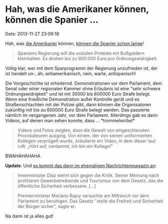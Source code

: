 Hah, was die Amerikaner können, können die Spanier \...
=======================================================

Date: 2013-11-27 23:09:18

Hah, was [die Amerikaner](http://blog.fefe.de/?ts=ac6f3c04) können,
[können die Spanier schon lange](http://www.taz.de/!127845/)!

> Spaniens Regierung will die sozialen Proteste mit Bußgeldern
> kleinhalten. Es drohen bis zu 600.000 Euro pro Ordnungswidrigkeit.

Völlig klar, wer mit dem Sparprogramm der Regierung unzufrieden ist, der
ist handelt un-, äh, antiamerikanisch, nein, warte, antispanisch!

Die Vorgeschichte ist erheiternd. Demonstrationen vor dem Parlament, dem
Senat oder einer regionalen Kammer ohne Erlaubnis ist eine \"sehr
schwere Ordnungswidrigkeit\" und ist mit 30000 bis 600000 Euro Strafe
belegt. Wenn eine friedliche Demonstration außer Kontrolle gerät und es
Straßenschlachten mit der Polizei gibt, dann können die Organisatoren
zukünftig mit bis zu 600000 Euro Strafe belegt werden. Das passierte
nämlich im vergangenen Jahr, vor dem Parlament. Allerdings gab es dann
Videos, auf denen man sehen konnte, dass \... \*trommelwirbel\*

> Videos und Fotos zeigten, dass die Gewalt von eingeschleusten
> Provokateuren ausging. Von einem, der von seinen uniformierten
> Kollegen verprügelt wurde, zirkulierte ein Video, in dem dieser laut
> ruft: „Hört auf, verdammt, ich bin ein Kollege!"

BWAHAHAHAHA

**Update**: Und [so kommt das dann im ehemaligen Nachrichtenmagazin
an](http://spiegel.de/article.do?id=934735):

> Innenminister Díaz wehrt sich gegen die Kritik. Seiner Meinung nach
> profitieren Gewerbetreibende und Tourismus von dem Gesetz, das die
> öffentliche Sicherheit verbessere. \[\...\]
>
> Premierminister Mariano Rajoy versuchte am Mittwoch vor dem Parlament
> zu beruhigen. Das Gesetz \"stelle die Freiheit und Sicherheit der
> Bürger sicher\", sagte er.

Na dann ist ja alles gut!

